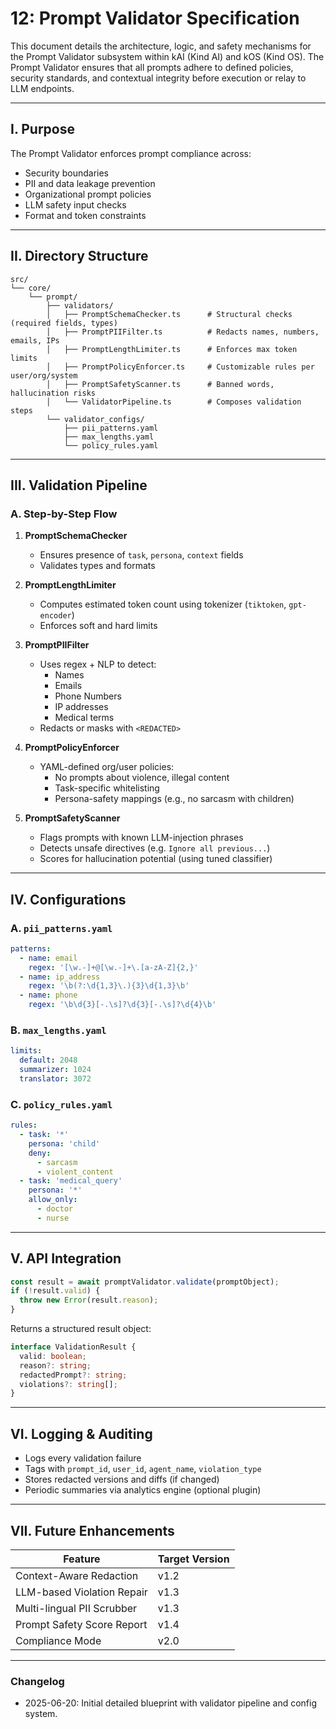 # 12: Prompt Validator Specification

This document details the architecture, logic, and safety mechanisms for the Prompt Validator subsystem within kAI (Kind AI) and kOS (Kind OS). The Prompt Validator ensures that all prompts adhere to defined policies, security standards, and contextual integrity before execution or relay to LLM endpoints.

---

## I. Purpose

The Prompt Validator enforces prompt compliance across:

- Security boundaries
- PII and data leakage prevention
- Organizational prompt policies
- LLM safety input checks
- Format and token constraints

---

## II. Directory Structure

```text
src/
└── core/
    └── prompt/
        ├── validators/
        │   ├── PromptSchemaChecker.ts      # Structural checks (required fields, types)
        │   ├── PromptPIIFilter.ts          # Redacts names, numbers, emails, IPs
        │   ├── PromptLengthLimiter.ts      # Enforces max token limits
        │   ├── PromptPolicyEnforcer.ts     # Customizable rules per user/org/system
        │   ├── PromptSafetyScanner.ts      # Banned words, hallucination risks
        │   └── ValidatorPipeline.ts        # Composes validation steps
        └── validator_configs/
            ├── pii_patterns.yaml
            ├── max_lengths.yaml
            └── policy_rules.yaml
```

---

## III. Validation Pipeline

### A. Step-by-Step Flow

1. **PromptSchemaChecker**

   - Ensures presence of `task`, `persona`, `context` fields
   - Validates types and formats

2. **PromptLengthLimiter**

   - Computes estimated token count using tokenizer (`tiktoken`, `gpt-encoder`)
   - Enforces soft and hard limits

3. **PromptPIIFilter**

   - Uses regex + NLP to detect:
     - Names
     - Emails
     - Phone Numbers
     - IP addresses
     - Medical terms
   - Redacts or masks with `<REDACTED>`

4. **PromptPolicyEnforcer**

   - YAML-defined org/user policies:
     - No prompts about violence, illegal content
     - Task-specific whitelisting
     - Persona-safety mappings (e.g., no sarcasm with children)

5. **PromptSafetyScanner**

   - Flags prompts with known LLM-injection phrases
   - Detects unsafe directives (e.g. `Ignore all previous...`)
   - Scores for hallucination potential (using tuned classifier)

---

## IV. Configurations

### A. `pii_patterns.yaml`

```yaml
patterns:
  - name: email
    regex: '[\w.-]+@[\w.-]+\.[a-zA-Z]{2,}'
  - name: ip_address
    regex: '\b(?:\d{1,3}\.){3}\d{1,3}\b'
  - name: phone
    regex: '\b\d{3}[-.\s]?\d{3}[-.\s]?\d{4}\b'
```

### B. `max_lengths.yaml`

```yaml
limits:
  default: 2048
  summarizer: 1024
  translator: 3072
```

### C. `policy_rules.yaml`

```yaml
rules:
  - task: '*'
    persona: 'child'
    deny:
      - sarcasm
      - violent_content
  - task: 'medical_query'
    persona: '*'
    allow_only:
      - doctor
      - nurse
```

---

## V. API Integration

```ts
const result = await promptValidator.validate(promptObject);
if (!result.valid) {
  throw new Error(result.reason);
}
```

Returns a structured result object:

```ts
interface ValidationResult {
  valid: boolean;
  reason?: string;
  redactedPrompt?: string;
  violations?: string[];
}
```

---

## VI. Logging & Auditing

- Logs every validation failure
- Tags with `prompt_id`, `user_id`, `agent_name`, `violation_type`
- Stores redacted versions and diffs (if changed)
- Periodic summaries via analytics engine (optional plugin)

---

## VII. Future Enhancements

| Feature                    | Target Version |
| -------------------------- | -------------- |
| Context-Aware Redaction    | v1.2           |
| LLM-based Violation Repair | v1.3           |
| Multi-lingual PII Scrubber | v1.3           |
| Prompt Safety Score Report | v1.4           |
| Compliance Mode            | v2.0           |

---

### Changelog

- 2025-06-20: Initial detailed blueprint with validator pipeline and config system.

